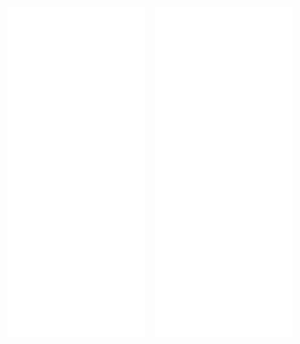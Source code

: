 
<!---
 [<img align="left" width="47%" alt="🦑" src="/artifacts.svg">](#)

# [<img align="right" width="47%" alt="🦑" src="/progress.svg">](#)
--->

<div style="display: flex; flex-wrap: wrap; justify-content: space-between; gap: 10px;">
    <img src="artifacts.svg" alt="Artifacts" style="flex: 1; max-width: 48%; height: auto;">
    <img src="progress.svg" alt="Progress" style="flex: 1; max-width: 48%; height: auto;">
</div>



<!---
Richard5678/Richard5678 is a ✨ special ✨ repository because its `README.md` (this file) appears on your GitHub profile.
You can click the Preview link to take a look at your changes.
--->
